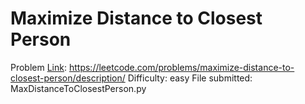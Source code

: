 # Maximize Distance to Closest Person
Problem [Link](https://leetcode.com/problems/maximize-distance-to-closest-person/description/): https://leetcode.com/problems/maximize-distance-to-closest-person/description/
Difficulty: easy
File submitted: MaxDistanceToClosestPerson.py
